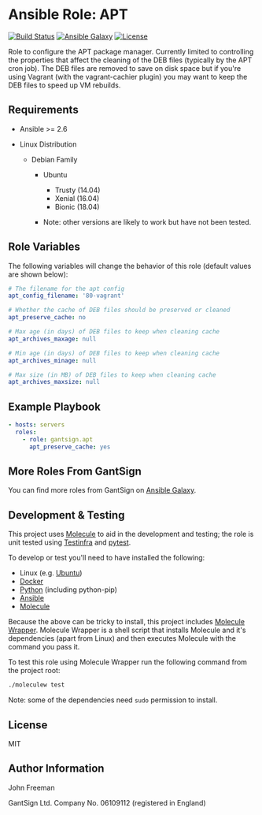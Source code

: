 Ansible Role: APT
=================

[![Build Status](https://travis-ci.org/gantsign/ansible-role-apt.svg?branch=master)](https://travis-ci.org/gantsign/ansible-role-apt)
[![Ansible Galaxy](https://img.shields.io/badge/ansible--galaxy-gantsign.apt-blue.svg)](https://galaxy.ansible.com/gantsign/apt)
[![License](https://img.shields.io/badge/license-MIT-blue.svg)](https://raw.githubusercontent.com/gantsign/ansible-role-apt/master/LICENSE)

Role to configure the APT package manager. Currently limited to controlling the
properties that affect the cleaning of the DEB files (typically by the APT cron
job). The DEB files are removed to save on disk space but if you're using
Vagrant (with the vagrant-cachier plugin) you may want to keep the DEB files to
speed up VM rebuilds.

Requirements
------------

* Ansible >= 2.6

* Linux Distribution

    * Debian Family

        * Ubuntu

            * Trusty (14.04)
            * Xenial (16.04)
            * Bionic (18.04)

        * Note: other versions are likely to work but have not been tested.

Role Variables
--------------

The following variables will change the behavior of this role (default values
are shown below):

```yaml
# The filename for the apt config
apt_config_filename: '80-vagrant'

# Whether the cache of DEB files should be preserved or cleaned
apt_preserve_cache: no

# Max age (in days) of DEB files to keep when cleaning cache
apt_archives_maxage: null

# Min age (in days) of DEB files to keep when cleaning cache
apt_archives_minage: null

# Max size (in MB) of DEB files to keep when cleaning cache
apt_archives_maxsize: null
```

Example Playbook
----------------

```yaml
- hosts: servers
  roles:
    - role: gantsign.apt
      apt_preserve_cache: yes
```

More Roles From GantSign
------------------------

You can find more roles from GantSign on
[Ansible Galaxy](https://galaxy.ansible.com/gantsign).

Development & Testing
---------------------

This project uses [Molecule](http://molecule.readthedocs.io/) to aid in the
development and testing; the role is unit tested using
[Testinfra](http://testinfra.readthedocs.io/) and
[pytest](http://docs.pytest.org/).

To develop or test you'll need to have installed the following:

* Linux (e.g. [Ubuntu](http://www.ubuntu.com/))
* [Docker](https://www.docker.com/)
* [Python](https://www.python.org/) (including python-pip)
* [Ansible](https://www.ansible.com/)
* [Molecule](http://molecule.readthedocs.io/)

Because the above can be tricky to install, this project includes
[Molecule Wrapper](https://github.com/gantsign/molecule-wrapper). Molecule
Wrapper is a shell script that installs Molecule and it's dependencies (apart
from Linux) and then executes Molecule with the command you pass it.

To test this role using Molecule Wrapper run the following command from the
project root:

```bash
./moleculew test
```

Note: some of the dependencies need `sudo` permission to install.

License
-------

MIT

Author Information
------------------

John Freeman

GantSign Ltd.
Company No. 06109112 (registered in England)
